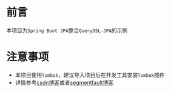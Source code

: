 # 前言
本项目为`Spring Boot JPA`整合`QueryDSL-JPA`的示例

# 注意事项
- 本项目使用`lombok`，建议导入项目后在开发工具安装`lombok`插件
- 详情参考[csdn博客](https://blog.csdn.net/a158123/article/details/102733133)或者[segmentfault博客](https://segmentfault.com/a/1190000020793740)
